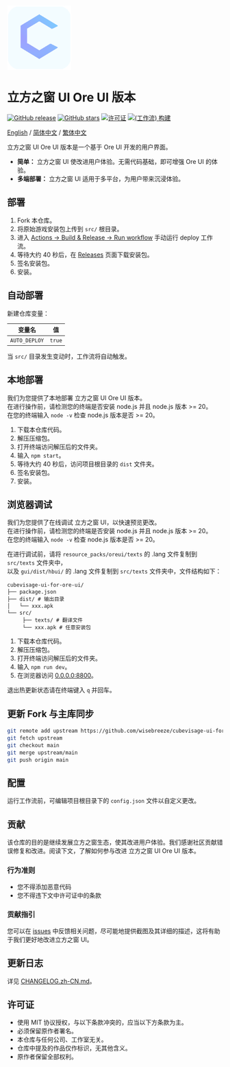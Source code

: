<div align="left">
  <img src="https://raw.githubusercontent.com/wisebreeze/cubevisage-ui-for-ore-ui/main/src/sources/pack_icon.png" width="150" alt="CubeVisage Icon">
</div>

# 立方之窗 UI Ore UI 版本

[![GitHub release](https://img.shields.io/github/v/release/wisebreeze/cubevisage-ui-for-ore-ui)](https://github.com/wisebreeze/cubevisage-ui-for-ore-ui/releases)
[![GitHub stars](https://img.shields.io/github/stars/wisebreeze/cubevisage-ui-for-ore-ui)](https://github.com/wisebreeze/cubevisage-ui-for-ore-ui/stargazers)
[![许可证](https://img.shields.io/badge/许可证-MIT-green)](LICENSE)
[![(工作流) 构建](https://github.com/wisebreeze/cubevisage-ui-for-ore-ui/actions/workflows/deploy.yml/badge.svg)](https://github.com/wisebreeze/cubevisage-ui-for-ore-ui/actions/workflows/deploy.yml)

[English](/README.md) / [简体中文](/README.zh-CN.md) / [繁体中文](/README.zh-TW.md)

立方之窗 UI Ore UI 版本是一个基于 Ore UI 开发的用户界面。

* **简单：** 立方之窗 UI 使改进用户体验。无需代码基础，即可增强 Ore UI 的体验。
* **多端部署：** 立方之窗 UI 适用于多平台，为用户带来沉浸体验。

## 部署

1. Fork 本仓库。
2. 将原始游戏安装包上传到 `src/` 根目录。
3. 进入 [Actions → Build & Release → Run workflow](https://github.com/wisebreeze/cubevisage-ui-for-ore-ui/actions/workflows/deploy.yml) 手动运行 deploy 工作流。
4. 等待大约 40 秒后，在 [Releases](https://github.com/wisebreeze/cubevisage-ui-for-ore-ui/releases) 页面下载安装包。
5. 签名安装包。
6. 安装。

## 自动部署

新建仓库变量：

|变量名|值|
|---|---|
|`AUTO_DEPLOY`|`true`|

当 `src/` 目录发生变动时，工作流将自动触发。

## 本地部署

我们为您提供了本地部署 立方之窗 UI Ore UI 版本。  
在进行操作前，请检测您的终端是否安装 node.js 并且 node.js 版本 >= 20。  
在您的终端输入 `node -v` 检查 node.js 版本是否 >= 20。 

1. 下载本仓库代码。
2. 解压压缩包。
3. 打开终端访问解压后的文件夹。
4. 输入 `npm start`。
5. 等待大约 40 秒后，访问项目根目录的 `dist` 文件夹。
6. 签名安装包。
7. 安装。

## 浏览器调试

我们为您提供了在线调试 立方之窗 UI，以快速预览更改。  
在进行操作前，请检测您的终端是否安装 node.js 并且 node.js 版本 >= 20。  
在您的终端输入 `node -v` 检查 node.js 版本是否 >= 20。 

在进行调试前，请将 `resource_packs/oreui/texts` 的 .lang 文件复制到 `src/texts` 文件夹中，  
以及 `gui/dist/hbui/` 的 .lang 文件复制到 `src/texts` 文件夹中，文件结构如下：

```text
cubevisage-ui-for-ore-ui/
├── package.json
├── dist/ # 输出目录
│   └── xxx.apk
└── src/
     ├── texts/ # 翻译文件
     └── xxx.apk # 任意安装包
```

1. 下载本仓库代码。
2. 解压压缩包。
3. 打开终端访问解压后的文件夹。
4. 输入 `npm run dev`。
5. 在浏览器访问 [0.0.0.0:8800](0.0.0.0:8800)。

退出热更新状态请在终端键入 `q` 并回车。

## 更新 Fork 与主库同步

```bash
git remote add upstream https://github.com/wisebreeze/cubevisage-ui-for-ore-ui.git
git fetch upstream
git checkout main
git merge upstream/main
git push origin main
```

## 配置

运行工作流前，可编辑项目根目录下的 `config.json` 文件以自定义更改。

## 贡献

该仓库的目的是继续发展立方之窗生态，使其改进用户体验。我们感谢社区贡献错误修复和改进。阅读下文，了解如何参与改进 立方之窗 UI Ore UI 版本。

### 行为准则

- 您不得添加恶意代码
- 您不得违下文中许可证中的条款

### 贡献指引

您可以在 [issues](https://github.com/wisebreeze/cubevisage-ui-for-ore-ui/issues) 中反馈相关问题，尽可能地提供截图及其详细的描述，这将有助于我们更好地改进立方之窗 UI。

## 更新日志

详见 [CHANGELOG.zh-CN.md](./CHANGELOG.zh-CN.md)。

## 许可证

- 使用 MIT 协议授权，与以下条款冲突的，应当以下方条款为主。  
- 必须保留原作者署名。  
- 本仓库与任何公司、工作室无关。  
- 仓库中提及的作品仅作标识，无其他含义。
- 原作者保留全部权利。  